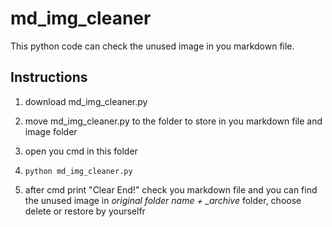 # md_img_cleaner
This python code can check the unused image in you markdown file. 

## Instructions

1. download  md_img_cleaner.py

2. move md_img_cleaner.py to the folder to store in you markdown file and image folder

3. open you cmd in this folder

4. ```
   python md_img_cleaner.py
   ```

5. after cmd print "Clear End!" check you markdown file and you can find the unused image in *original folder name + _archive*  folder, choose delete or restore by yourselfr

